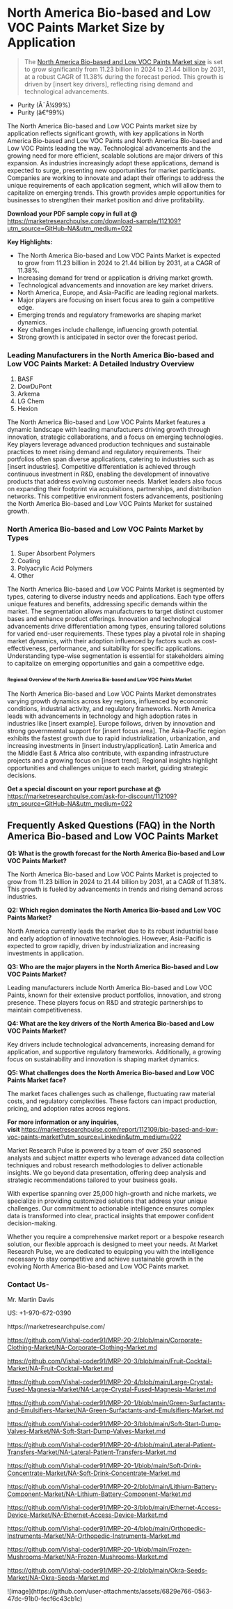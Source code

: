 <h1>North America Bio-based and Low VOC Paints Market&nbsp;Size by Application</h1><blockquote><p>The <a href="https://marketresearchpulse.com/download-sample/112109?utm_source=GitHub-NA&amp;utm_medium=022">North America Bio-based and Low VOC Paints Market size</a> is set to grow significantly from 11.23 billion in 2024 to 21.44 billion by 2031, at a robust CAGR of 11.38% during the forecast period. This growth is driven by [insert key drivers], reflecting rising demand and technological advancements.</p></blockquote><ul><li>Purity (Ã¯Â¼99%)<li> Purity (â€°99%)</li></ul><p>The North America Bio-based and Low VOC Paints market size by application reflects significant growth, with key applications in North America Bio-based and Low VOC Paints and North America Bio-based and Low VOC Paints leading the way. Technological advancements and the growing need for more efficient, scalable solutions are major drivers of this expansion. As industries increasingly adopt these applications, demand is expected to surge, presenting new opportunities for market participants. Companies are working to innovate and adapt their offerings to address the unique requirements of each application segment, which will allow them to capitalize on emerging trends. This growth provides ample opportunities for businesses to strengthen their market position and drive profitability.</p><p><strong>Download your PDF sample copy in full at @ </strong><a href="https://marketresearchpulse.com/download-sample/112109?utm_source=GitHub-NA&amp;utm_medium=022">https://marketresearchpulse.com/download-sample/112109?utm_source=GitHub-NA&amp;utm_medium=022</a></p><p><strong>Key Highlights: </strong></p><ul><li>The North America Bio-based and Low VOC Paints Market is expected to grow from 11.23 billion in 2024 to 21.44 billion by 2031, at a CAGR of 11.38%.</li><li>Increasing demand for trend or application is driving market growth.</li><li>Technological advancements and innovation are key market drivers.</li><li>North America, Europe, and Asia-Pacific are leading regional markets.</li><li>Major players are focusing on insert focus area to gain a competitive edge.</li><li>Emerging trends and regulatory frameworks are shaping market dynamics.</li><li>Key challenges include challenge, influencing growth potential.</li><li>Strong growth is anticipated in sector over the forecast period.</li></ul><h3>Leading Manufacturers in the North America Bio-based and Low VOC Paints Market: A Detailed Industry Overview</h3><ol><li>BASF</li><li>DowDuPont</li><li>Arkema</li><li>LG Chem</li><li>Hexion</li></ol><div class="flex max-w-full flex-col flex-grow"><div class="min-h-8 text-message flex w-full flex-col items-end gap-2 whitespace-normal break-words [.text-message+&amp;]:mt-5" dir="auto" data-message-author-role="assistant" data-message-id="fd8432e4-4910-450d-b182-61b7bfb0a01f" data-message-model-slug="gpt-4o"><div class="flex w-full flex-col gap-1 empty:hidden first:pt-[3px]"><div class="markdown prose w-full break-words dark:prose-invert light"><p>The North America Bio-based and Low VOC Paints Market features a dynamic landscape with leading manufacturers driving growth through innovation, strategic collaborations, and a focus on emerging technologies. Key players leverage advanced production techniques and sustainable practices to meet rising demand and regulatory requirements. Their portfolios often span diverse applications, catering to industries such as [insert industries]. Competitive differentiation is achieved through continuous investment in R&amp;D, enabling the development of innovative products that address evolving customer needs. Market leaders also focus on expanding their footprint via acquisitions, partnerships, and distribution networks. This competitive environment fosters advancements, positioning the North America Bio-based and Low VOC Paints Market for sustained growth.</p></div></div></div></div><h3>North America Bio-based and Low VOC Paints Market by Types</h3><ol><li>Super Absorbent Polymers<li> Coating<li> Polyacrylic Acid Polymers<li> Other</li></ol><div class="flex max-w-full flex-col flex-grow"><div class="min-h-8 text-message flex w-full flex-col items-end gap-2 whitespace-normal break-words [.text-message+&amp;]:mt-5" dir="auto" data-message-author-role="assistant" data-message-id="084470be-0bb7-4664-bddf-5156b4f41249" data-message-model-slug="gpt-4o-mini"><div class="flex w-full flex-col gap-1 empty:hidden first:pt-[3px]"><div class="markdown prose w-full break-words dark:prose-invert light"><p>The North America Bio-based and Low VOC Paints Market is segmented by types, catering to diverse industry needs and applications. Each type offers unique features and benefits, addressing specific demands within the market. The segmentation allows manufacturers to target distinct customer bases and enhance product offerings. Innovation and technological advancements drive differentiation among types, ensuring tailored solutions for varied end-user requirements. These types play a pivotal role in shaping market dynamics, with their adoption influenced by factors such as cost-effectiveness, performance, and suitability for specific applications. Understanding type-wise segmentation is essential for stakeholders aiming to capitalize on emerging opportunities and gain a competitive edge.</p></div></div></div></div><h3><span style="font-size: 11px;">Regional Overview of the North America Bio-based and Low VOC Paints Market</span></h3><div class="flex max-w-full flex-col flex-grow"><div class="min-h-8 text-message flex w-full flex-col items-end gap-2 whitespace-normal break-words [.text-message+&amp;]:mt-5" dir="auto" data-message-author-role="assistant" data-message-id="e9038762-ce64-4e30-91c9-9bd413514231" data-message-model-slug="gpt-4o-mini"><div class="flex w-full flex-col gap-1 empty:hidden first:pt-[3px]"><div class="markdown prose w-full break-words dark:prose-invert light"><p>The North America Bio-based and Low VOC Paints Market demonstrates varying growth dynamics across key regions, influenced by economic conditions, industrial activity, and regulatory frameworks. North America leads with advancements in technology and high adoption rates in industries like [insert example]. Europe follows, driven by innovation and strong governmental support for [insert focus area]. The Asia-Pacific region exhibits the fastest growth due to rapid industrialization, urbanization, and increasing investments in [insert industry/application]. Latin America and the Middle East &amp; Africa also contribute, with expanding infrastructure projects and a growing focus on [insert trend]. Regional insights highlight opportunities and challenges unique to each market, guiding strategic decisions.</p></div></div></div></div><p><strong>Get a special discount on your report purchase at @ </strong><a href="https://marketresearchpulse.com/ask-for-discount/112109?utm_source=GitHub-NA&amp;utm_medium=022">https://marketresearchpulse.com/ask-for-discount/112109?utm_source=GitHub-NA&amp;utm_medium=022</a></p><h2>Frequently Asked Questions (FAQ) in the North America Bio-based and Low VOC Paints Market</h2><p><strong>Q1: What is the growth forecast for the North America Bio-based and Low VOC Paints Market?</strong></p><p>The North America Bio-based and Low VOC Paints Market is projected to grow from 11.23 billion in 2024 to 21.44 billion by 2031, at a CAGR of 11.38%. This growth is fueled by advancements in trends and rising demand across industries.</p><p><strong>Q2: Which region dominates the North America Bio-based and Low VOC Paints Market?</strong></p><p>North America currently leads the market due to its robust industrial base and early adoption of innovative technologies. However, Asia-Pacific is expected to grow rapidly, driven by industrialization and increasing investments in application.</p><p><strong>Q3: Who are the major players in the North America Bio-based and Low VOC Paints Market?</strong></p><p>Leading manufacturers include North America Bio-based and Low VOC Paints, known for their extensive product portfolios, innovation, and strong presence. These players focus on R&amp;D and strategic partnerships to maintain competitiveness.</p><p><strong>Q4: What are the key drivers of the North America Bio-based and Low VOC Paints Market?</strong></p><p>Key drivers include technological advancements, increasing demand for application, and supportive regulatory frameworks. Additionally, a growing focus on sustainability and innovation is shaping market dynamics.</p><p><strong>Q5: What challenges does the North America Bio-based and Low VOC Paints Market face?</strong></p><p>The market faces challenges such as challenge, fluctuating raw material costs, and regulatory complexities. These factors can impact production, pricing, and adoption rates across regions.</p><p><strong>For more information or any inquiries, visit&nbsp;</strong><a href="https://marketresearchpulse.com/report/112109/bio-based-and-low-voc-paints-market?utm_source=Linkedin&utm_medium=022">https://marketresearchpulse.com/report/112109/bio-based-and-low-voc-paints-market?utm_source=Linkedin&utm_medium=022</a></p><p>Market Research Pulse is powered by a team of over 250 seasoned analysts and subject matter experts who leverage advanced data collection techniques and robust research methodologies to deliver actionable insights. We go beyond data presentation, offering deep analysis and strategic recommendations tailored to your business goals.</p><p>With expertise spanning over 25,000 high-growth and niche markets, we specialize in providing customized solutions that address your unique challenges. Our commitment to actionable intelligence ensures complex data is transformed into clear, practical insights that empower confident decision-making.</p><p>Whether you require a comprehensive market report or a bespoke research solution, our flexible approach is designed to meet your needs. At Market Research Pulse, we are dedicated to equipping you with the intelligence necessary to stay competitive and achieve sustainable growth in the evolving North America Bio-based and Low VOC Paints market.</p><h3><strong>Contact Us-</strong></h3><p>Mr. Martin Davis</p><p>US: +1-970-672-0390</p><p>https://marketresearchpulse.com/</p><p><a href="https://github.com/Vishal-coder91/MRP-20-2/blob/main/Corporate-Clothing-Market/NA-Corporate-Clothing-Market.md">https://github.com/Vishal-coder91/MRP-20-2/blob/main/Corporate-Clothing-Market/NA-Corporate-Clothing-Market.md</a></p><p><a href="https://github.com/Vishal-coder91/MRP-20-3/blob/main/Fruit-Cocktail-Market/NA-Fruit-Cocktail-Market.md">https://github.com/Vishal-coder91/MRP-20-3/blob/main/Fruit-Cocktail-Market/NA-Fruit-Cocktail-Market.md</a></p><p><a href="https://github.com/Vishal-coder91/MRP-20-4/blob/main/Large-Crystal-Fused-Magnesia-Market/NA-Large-Crystal-Fused-Magnesia-Market.md">https://github.com/Vishal-coder91/MRP-20-4/blob/main/Large-Crystal-Fused-Magnesia-Market/NA-Large-Crystal-Fused-Magnesia-Market.md</a></p><p><a href="https://github.com/Vishal-coder91/MRP-20-1/blob/main/Green-Surfactants-and-Emulsifiers-Market/NA-Green-Surfactants-and-Emulsifiers-Market.md">https://github.com/Vishal-coder91/MRP-20-1/blob/main/Green-Surfactants-and-Emulsifiers-Market/NA-Green-Surfactants-and-Emulsifiers-Market.md</a></p><p><a href="https://github.com/Vishal-coder91/MRP-20-3/blob/main/Soft-Start-Dump-Valves-Market/NA-Soft-Start-Dump-Valves-Market.md">https://github.com/Vishal-coder91/MRP-20-3/blob/main/Soft-Start-Dump-Valves-Market/NA-Soft-Start-Dump-Valves-Market.md</a></p><p><a href="https://github.com/Vishal-coder91/MRP-20-4/blob/main/Lateral-Patient-Transfers-Market/NA-Lateral-Patient-Transfers-Market.md">https://github.com/Vishal-coder91/MRP-20-4/blob/main/Lateral-Patient-Transfers-Market/NA-Lateral-Patient-Transfers-Market.md</a></p><p><a href="https://github.com/Vishal-coder91/MRP-20-1/blob/main/Soft-Drink-Concentrate-Market/NA-Soft-Drink-Concentrate-Market.md">https://github.com/Vishal-coder91/MRP-20-1/blob/main/Soft-Drink-Concentrate-Market/NA-Soft-Drink-Concentrate-Market.md</a></p><p><a href="https://github.com/Vishal-coder91/MRP-20-2/blob/main/Lithium-Battery-Component-Market/NA-Lithium-Battery-Component-Market.md">https://github.com/Vishal-coder91/MRP-20-2/blob/main/Lithium-Battery-Component-Market/NA-Lithium-Battery-Component-Market.md</a></p><p><a href="https://github.com/Vishal-coder91/MRP-20-3/blob/main/Ethernet-Access-Device-Market/NA-Ethernet-Access-Device-Market.md">https://github.com/Vishal-coder91/MRP-20-3/blob/main/Ethernet-Access-Device-Market/NA-Ethernet-Access-Device-Market.md</a></p><p><a href="https://github.com/Vishal-coder91/MRP-20-4/blob/main/Orthopedic-Instruments-Market/NA-Orthopedic-Instruments-Market.md">https://github.com/Vishal-coder91/MRP-20-4/blob/main/Orthopedic-Instruments-Market/NA-Orthopedic-Instruments-Market.md</a></p><p><a href="https://github.com/Vishal-coder91/MRP-20-1/blob/main/Frozen-Mushrooms-Market/NA-Frozen-Mushrooms-Market.md">https://github.com/Vishal-coder91/MRP-20-1/blob/main/Frozen-Mushrooms-Market/NA-Frozen-Mushrooms-Market.md</a></p><p><a href="https://github.com/Vishal-coder91/MRP-20-2/blob/main/Okra-Seeds-Market/NA-Okra-Seeds-Market.md">https://github.com/Vishal-coder91/MRP-20-2/blob/main/Okra-Seeds-Market/NA-Okra-Seeds-Market.md</a></p>
![image](https://github.com/user-attachments/assets/6829e766-0563-47dc-91b0-fecf6c43cb1c)
